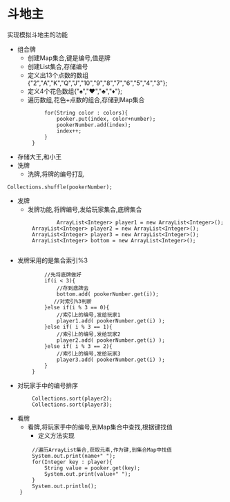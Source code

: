 # 斗地主

 实现模拟斗地主的功能 
* 组合牌
  * 创建Map集合,键是编号,值是牌
  * 创建List集合,存储编号
  * 定义出13个点数的数组{"2","A","K","Q","J","10","9","8","7","6","5","4","3"};
  * 定义4个花色数组{"♠","♥","♣","♦"};
  * 遍历数组,花色+点数的组合,存储到Map集合
```  for(String number : numbers){
			for(String color : colors){
				pooker.put(index, color+number);
				pookerNumber.add(index);
				index++;
			}
		}
```  
  * 存储大王,和小王
* 洗牌
  * 洗牌,将牌的编号打乱 
```
Collections.shuffle(pookerNumber);
```
* 发牌
  * 发牌功能,将牌编号,发给玩家集合,底牌集合
```ArrayList<Integer> player1 = new ArrayList<Integer>();
                ArrayList<Integer> player1 = new ArrayList<Integer>();
		ArrayList<Integer> player2 = new ArrayList<Integer>();
		ArrayList<Integer> player3 = new ArrayList<Integer>();
		ArrayList<Integer> bottom = new ArrayList<Integer>();
		
```
  * 发牌采用的是集合索引%3
```for(int i = 0 ; i < pookerNumber.size() ; i++){
			//先将底牌做好
			if(i < 3){
				//存到底牌去
				bottom.add( pookerNumber.get(i));
			   //对索引%3判断
			}else if(i % 3 == 0){
				//索引上的编号,发给玩家1
				player1.add( pookerNumber.get(i) );
			}else if( i % 3 == 1){
				//索引上的编号,发给玩家2
				player2.add( pookerNumber.get(i) );
			}else if( i % 3 == 2){
				//索引上的编号,发给玩家3
				player3.add( pookerNumber.get(i) );
			}
		}
```

  * 对玩家手中的编号排序
```Collections.sort(player1);
		Collections.sort(player2);
		Collections.sort(player3);
```		
* 看牌
  * 看牌,将玩家手中的编号,到Map集合中查找,根据键找值
    * 定义方法实现
```public static void look(String name,ArrayList<Integer> player,HashMap<Integer,String> pooker){
		//遍历ArrayList集合,获取元素,作为键,到集合Map中找值
		System.out.print(name+" ");
		for(Integer key : player){
			String value = pooker.get(key);
			System.out.print(value+" ");
		}
		System.out.println();
	}
 ```
